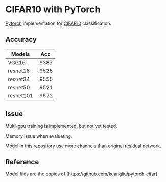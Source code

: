 # CIFAR10 with PyTorch

[Pytorch](http://pytorch.org) implementation for [CIFAR10](https://www.cs.toronto.edu/~kriz/cifar.html) classification.

## Accuracy
| Models   |Acc  |
|----------|-----|
|VGG16     |.9387| 
|resnet18  |.9525| 
|resnet34  |.9555|
|resnet50  |.9521|  
|resnet101 |.9572|  


## Issue

Multi-gpu training is implemented, but not yet tested.

Memory issue when evaluating.

Model in this repository use more channels than original residual network.

## Reference

Model files are the copies of [https://github.com/kuangliu/pytorch-cifar]

